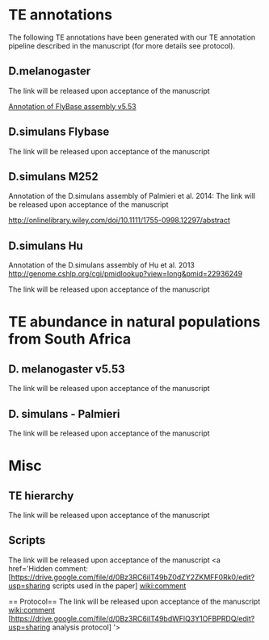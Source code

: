 

# TE annotations #

The following TE annotations have been generated with our TE annotation pipeline described in the manuscript (for more details see protocol).

## D.melanogaster ##

The link will be released upon acceptance of the manuscript

[Annotation of FlyBase assembly v5.53](https://drive.google.com/file/d/0Bz3RC6iIT49bYzRlMUkxaU5vazQ/edit?usp=sharing)


## D.simulans Flybase ##


The link will be released upon acceptance of the manuscript
<a href='Hidden comment: 
[https://drive.google.com/file/d/0Bz3RC6iIT49bLXlZNEFmWWR5R3c/edit?usp=sharing Annotation of FlyBase assembly v1.4]
'></a>

## D.simulans M252 ##

Annotation of the D.simulans assembly of Palmieri et al. 2014:
The link will be released upon acceptance of the manuscript

http://onlinelibrary.wiley.com/doi/10.1111/1755-0998.12297/abstract

<a href='Hidden comment: 
[https://drive.google.com/file/d/0Bz3RC6iIT49bUlNPd2U3TW5KdkU/edit?usp=sharing Annotation of assembly from Palmieri]
'></a>
## D.simulans Hu ##

Annotation of the D.simulans assembly of Hu et al. 2013 http://genome.cshlp.org/cgi/pmidlookup?view=long&pmid=22936249

The link will be released upon acceptance of the manuscript
<a href='Hidden comment: 
[https://drive.google.com/file/d/0Bz3RC6iIT49bZkZFN3U3MTRSNGM/edit?usp=sharing Annotation of assembly from Hu]
'></a>
# TE abundance in natural populations from South Africa #

## D. melanogaster v5.53 ##

The link will be released upon acceptance of the manuscript
<a href='Hidden comment: 
[https://drive.google.com/file/d/0Bz3RC6iIT49bazhtT1NtMDc5cG8/edit?usp=sharing TEs in D.melanogaster]
'></a>

## D. simulans - Palmieri ##

The link will be released upon acceptance of the manuscript
<a href='Hidden comment: 
[https://drive.google.com/file/d/0Bz3RC6iIT49bZ3NVWkFiUHVnc0U/edit?usp=sharing TEs in D.simulans]
'></a>

# Misc #

## TE hierarchy ##

The link will be released upon acceptance of the manuscript
<a href='Hidden comment: 
[https://drive.google.com/file/d/0Bz3RC6iIT49bRFo1QzdRUm51cUk/edit?usp=sharing TE hierarchy]
'></a>


## Scripts ##

The link will be released upon acceptance of the manuscript
<a href='Hidden comment: 
[https://drive.google.com/file/d/0Bz3RC6iIT49bZ0dZY2ZKMFF0Rk0/edit?usp=sharing scripts used in the paper]
<wiki:comment>


== Protocol==
The link will be released upon acceptance of the manuscript
<wiki:comment>
[https://drive.google.com/file/d/0Bz3RC6iIT49bdWFlQ3Y1OFBPRDQ/edit?usp=sharing analysis protocol]
'></a>